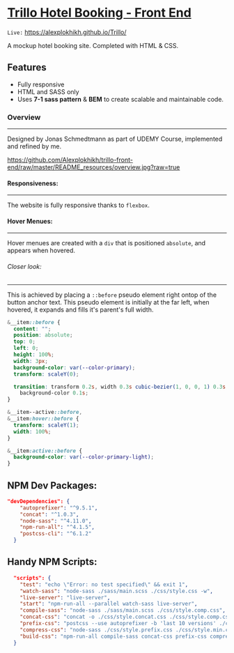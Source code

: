 # [Trillo Hotel Booking - Front End](https://Alexplokhikh.github.io/trillo-front-end/ "Trillo Hotel Booking - Front End")

`Live:` https://alexplokhikh.github.io/Trillo/

A mockup hotel booking site. Completed with HTML & CSS.

## Features

- Fully responsive
- HTML and SASS only
- Uses **7-1 sass pattern** & **BEM** to create scalable and maintainable code.

### Overview

---

Designed by Jonas Schmedtmann as part of UDEMY Course, implemented and refined by me.

https://github.com/Alexplokhikh/trillo-front-end/raw/master/README_resources/overview.jpg?raw=true

#### Responsiveness:

---

The website is fully responsive thanks to `flexbox`.

#### Hover Menues:

---

Hover menues are created with a `div` that is positioned `absolute`, and appears when hovered.

###### Closer look:

---

This is achieved by placing a `::before` pseudo element right ontop of the button anchor text. This pseudo element is initially at the far left, when hovered, it expands and fills it&apos;s parent&apos;s full width.

```scss
&__item::before {
  content: "";
  position: absolute;
  top: 0;
  left: 0;
  height: 100%;
  width: 3px;
  background-color: var(--color-primary);
  transform: scaleY(0);

  transition: transform 0.2s, width 0.3s cubic-bezier(1, 0, 0, 1) 0.3s,
    background-color 0.1s;
}

&__item--active::before,
&__item:hover::before {
  transform: scaleY(1);
  width: 100%;
}

&__item:active::before {
  background-color: var(--color-primary-light);
}
```

## NPM Dev Packages:

```json
"devDependencies": {
    "autoprefixer": "^9.5.1",
    "concat": "^1.0.3",
    "node-sass": "^4.11.0",
    "npm-run-all": "^4.1.5",
    "postcss-cli": "^6.1.2"
  }
```

## Handy NPM Scripts:

```json
  "scripts": {
    "test": "echo \"Error: no test specified\" && exit 1",
    "watch-sass": "node-sass ./sass/main.scss ./css/style.css -w",
    "live-server": "live-server",
    "start": "npm-run-all --parallel watch-sass live-server",
    "compile-sass": "node-sass ./sass/main.scss ./css/style.comp.css",
    "concat-css": "concat -o ./css/style.concat.css ./css/style.comp.css ./css/icon-fonts.css",
    "prefix-css": "postcss --use autoprefixer -b 'last 10 versions' ./css/style.concat.css -o ./css/style.prefix.css",
    "compress-css": "node-sass ./css/style.prefix.css ./css/style.min.css --output-style compressed",
    "build-css": "npm-run-all compile-sass concat-css prefix-css compress-css"
  }
```
